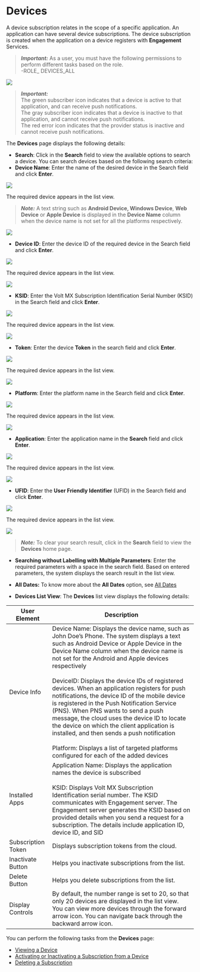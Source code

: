                             


Devices
=======

A device subscription relates in the scope of a specific application. An application can have several device subscriptions. The device subscription is created when the application on a device registers with **Engagement** Services.

> **_Important:_** As a user, you must have the following permissions to perform different tasks based on the role.  
-ROLE\_ DEVICES\_ALL


![](../Resources/Images/Overview/Subscribers/subscribershomepage.png)

> **_Important:_**  
The green subscriber icon indicates that a device is active to that application, and can receive push notifications.  
The gray subscriber icon indicates that a device is inactive to that application, and cannot receive push notifications.  
The red error icon indicates that the provider status is inactive and cannot receive push notifications.


The **Devices** page displays the following details:

*   **Search**: Click in the **Search** field to view the available options to search a device. You can search devices based on the following search criteria:
*   **Device Name**: Enter the name of the desired device in the Search field and click **Enter**.

        
![](../Resources/Images/Overview/Subscribers/Devices/searchname.png)

        
The required device appears in the list view.

        
> **_Note:_** A text string such as **Android Device, Windows Device**, **Web Device** or **Apple Device** is displayed in the **Device Name** column when the device name is not set for all the platforms respectively.

        
![](../Resources/Images/Overview/Subscribers/Devices/searesdename.png)

        
*   **Device ID**: Enter the device ID of the required device in the Search field and click **Enter**.

        
![](../Resources/Images/Overview/Subscribers/Devices/searchdeviceid.png)

        
The required device appears in the list view.

        
![](../Resources/Images/Overview/Subscribers/Devices/searesdevid_650x160.png)

        
*   **KSID**: Enter the Volt MX Subscription Identification Serial Number (KSID) in the Search field and click **Enter**.
     
        
![](../Resources/Images/Overview/Subscribers/Devices/searchksid.png)

        
The required device appears in the list view.

        
![](../Resources/Images/Overview/Subscribers/Devices/searesksid_554x123.png)

        
*   **Token**: Enter the device **Token** in the search field and click **Enter**.
     
        
![](../Resources/Images/Overview/Subscribers/Devices/searchtoken.png)

        
The required device appears in the list view.

        
![](../Resources/Images/Overview/Subscribers/Devices/searestoken_561x126.png)

        
*   **Platform**: Enter the platform name in the Search field and click **Enter**.
     
        
![](../Resources/Images/Overview/Subscribers/Devices/searchplatform1.png)

        
The required device appears in the list view.

        
![](../Resources/Images/Overview/Subscribers/Devices/searesplatform_554x199.png)

        
*   **Application**: Enter the application name in the **Search** field and click **Enter**.

        
![](../Resources/Images/Overview/Subscribers/Devices/searchplatform.png)

        
The required device appears in the list view.

        
![](../Resources/Images/Overview/Subscribers/Devices/searesapp_559x207.png)

        
*   **UFID**: Enter the **User Friendly Identifier** (UFID) in the Search field and click **Enter**.

        
![](../Resources/Images/Overview/Subscribers/Devices/searchufid.png)

        
The required device appears in the list view.

        
![](../Resources/Images/Overview/Subscribers/Devices/searesufid_547x121.png)

        
> **_Note:_** To clear your search result, click in the **Search** field to view the **Devices** home page.

        
*   **Searching without Labelling with Multiple Parameters**: Enter the required parameters with a space in the search field. Based on entered parameters, the system displays the search result in the list view.

*   **All Dates:** To know more about the **All Dates** option, see [All Dates](../Dashboard/Dashboard.md#All_Dates)
*   **Devices List View**: The **Devices** list view displays the following details:

    
| User Element | Description |
| --- | --- |
| Device Info | Device Name: Displays the device name, such as John Doe’s Phone. The system displays a text such as Android Device or Apple Device in the Device Name column when the device name is not set for the Android and Apple devices respectively<br><br> DeviceID: Displays the device IDs of registered devices. When an application registers for push notifications, the device ID of the mobile device is registered in the Push Notification Service (PNS). When PNS wants to send a push message, the cloud uses the device ID to locate the device on which the client application is installed, and then sends a push notification<br><br>Platform: Displays a list of targeted platforms configured for each of the added devices |
| Installed Apps | Application Name: Displays the application names the device is subscribed<br><br>KSID: Displays Volt MX Subscription Identification serial number. The KSID communicates with Engagement server. The Engagement server generates the KSID based on provided details when you send a request for a subscription. The details include application ID, device ID, and SID |
| Subscription Token | Displays subscription tokens from the cloud. |
| Inactivate Button | Helps you inactivate subscriptions from the list. |
| Delete Button | Helps you delete subscriptions from the list. |
| Display Controls | By default, the number range is set to 20, so that only 20 devices are displayed in the list view. You can view more devices through the forward arrow icon. You can navigate back through the backward arrow icon. |
    

You can perform the following tasks from the **Devices** page:

*   [Viewing a Device](Vewing_a_Device.md)
*   [Activating or Inactivating a Subscription from a Device](Activating_or_Inactivating_a_Device.md)
*   [Deleting a Subscription](Deleting_a_Device.md)
